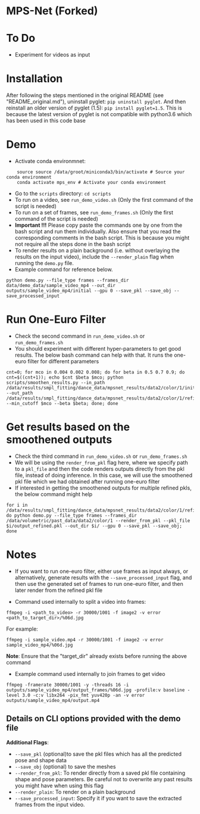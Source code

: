 # MPS-Net (Forked)

# To Do
- Experiment for videos as input

# Installation
After following the steps mentioned in the original README (see "README_original.md"), uninstall pyglet: `pip uninstall pyglet`. And then reinstall an older version of pyglet (1.5): `pip install pyglet=1.5`. This is because the latest version of pyglet is not compatible with python3.6 which has been used in this code base

# Demo
- Activate conda environmnet:
```
    source source /data/groot/miniconda3/bin/activate # Source your conda environment
    conda activate mps_env # Activate your conda environment
```
- Go to the `scripts` directory: `cd scripts`
- To run on a video, see `run_demo_video.sh` (Only the first command of the script is needed)
- To run on a set of frames, see `run_demo_frames.sh` (Only the first command of the script is needed)
- **Important !!!** Please copy paste the commands one by one from the bash script and run them individually. Also ensure that you read the corresponding comments in the bash script. This is because you might not require all the steps done in the bash script
- To render results on a plain background (i.e. without overlaying the results on the input video), include the `--render_plain` flag when running the `demo.py` file.
- Example command for reference below.
```
python demo.py --file_type frames --frames_dir data/demo_data/sample_video_mp4 --out_dir outputs/sample_video_mp4/initial --gpu 0 --save_pkl --save_obj --save_processed_input
```

# Run One-Euro Filter
- Check the second command in `run_demo_video.sh` or `run_demo_frames.sh`
- You should experiment with different hyper-parameters to get good results. The below bash command can help with that. It runs the one-euro filter for different parameters

```
cnt=0; for mco in 0.004 0.002 0.008; do for beta in 0.5 0.7 0.9; do cnt=$((cnt+1)); echo $cnt $beta $mco; python scripts/smoothen_results.py --in_path /data/results/smpl_fitting/dance_data/mpsnet_results/data2/color/1/initial/output.pkl --out_path /data/results/smpl_fitting/dance_data/mpsnet_results/data2/color/1/refined$cnt\/output_refined.pkl --min_cutoff $mco --beta $beta; done; done
```

# Get results based on the smoothened outputs
- Check the third command in `run_demo_video.sh` or `run_demo_frames.sh`
- We will be using the `render_from_pkl` flag here, where we specify path to a `pkl_file` and then the code renders outputs directly from the pkl file, instead of doing inference. In this case, we will use the smoothened pkl file which we had obtained after running one-euro filter
- If interested in getting the smoothened outputs for multiple refined pkls, the below command might help
```
for i in /data/results/smpl_fitting/dance_data/mpsnet_results/data2/color/1/refined*; do python demo.py --file_type frames --frames_dir /data/volumetric/past_data/data2/color/1 --render_from_pkl --pkl_file $i/output_refined.pkl --out_dir $i/ --gpu 0 --save_pkl --save_obj; done
```

# Notes
- If you want to run one-euro filter, either use frames as input always, or alternatively, generate results with the `--save_processed_input` flag, and then use the generated set of frames to run one-euro filter, and then later render from the refined pkl file

- Command used internally to split a video into frames: <br/>
```
ffmpeg -i <path_to_video> -r 30000/1001 -f image2 -v error <path_to_target_dir>/%06d.jpg
```
For example: 
```
ffmpeg -i sample_video.mp4 -r 30000/1001 -f image2 -v error sample_video_mp4/%06d.jpg
```
**Note**: Ensure that the "target_dir" already exists before running the above command

- Example command used internally to join frames to get video 
```
ffmpeg -framerate 30000/1001 -y -threads 16 -i outputs/sample_video_mp4/output_frames/%06d.jpg -profile:v baseline -level 3.0 -c:v libx264 -pix_fmt yuv420p -an -v error outputs/sample_video_mp4/output.mp4
```

## Details on CLI options provided with the demo file
**Additional Flags**:
- `--save_pkl` (optional)to save the pkl files which has all the predicted pose and shape data
- `--save_obj` (optional) to save the meshes
- `--render_from_pkl`: To render directly from a saved pkl file containing shape and pose parameters. Be careful not to overwrite any past results you might have when using this flag
- `--render_plain`: To render on a plain background
- `--save_processed_input`: Specify it if you want to save the extracted frames from the input video.
